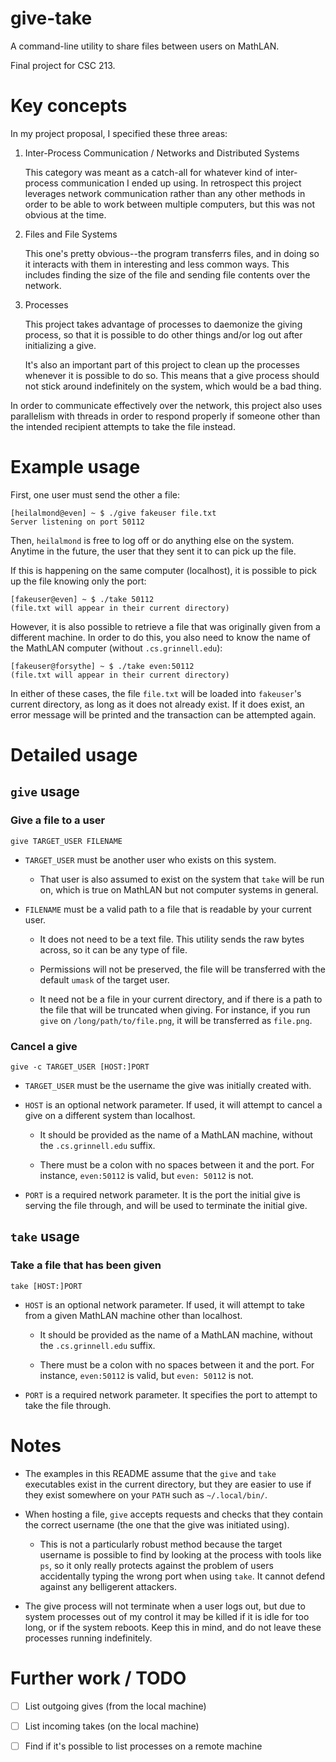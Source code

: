 # give-take

A command-line utility to share files between users on MathLAN.

Final project for CSC 213.

# Key concepts

In my project proposal, I specified these three areas:

1. Inter-Process Communication / Networks and Distributed Systems

	This category was meant as a catch-all for whatever kind of inter-process communication I ended up
	using. In retrospect this project leverages network communication rather than
	any other methods in order to be able to work between multiple computers, but
	this was not obvious at the time.

2. Files and File Systems

	This one's pretty obvious--the program transferrs files, and in doing so it
	interacts with them in interesting and less common ways. This includes finding
	the size of the file and sending file contents over the network.

3. Processes

	This project takes advantage of processes to daemonize the giving process, so
	that it is possible to do other things and/or log out after initializing a give.

	It's also an important part of this project to clean up the processes whenever
	it is possible to do so. This means that a give process should not stick
	around indefinitely on the system, which would be a bad thing.

In order to communicate effectively over the network, this project also uses
parallelism with threads in order to respond properly if someone other than the
intended recipient attempts to take the file instead.

# Example usage

First, one user must send the other a file:

```
[heilalmond@even] ~ $ ./give fakeuser file.txt
Server listening on port 50112
```

Then, `heilalmond` is free to log off or do anything else on the system. Anytime in
the future, the user that they sent it to can pick up the file.

If this is happening on the same computer (localhost), it is possible to pick up
the file knowing only the port:

```
[fakeuser@even] ~ $ ./take 50112
(file.txt will appear in their current directory)
```

However, it is also possible to retrieve a file that was originally given from a
different machine. In order to do this, you also need to know the name of the
MathLAN computer (without `.cs.grinnell.edu`):

```
[fakeuser@forsythe] ~ $ ./take even:50112
(file.txt will appear in their current directory)
```

In either of these cases, the file `file.txt` will be loaded into `fakeuser`'s
current directory, as long as it does not already exist. If it does exist, an
error message will be printed and the transaction can be attempted again.

# Detailed usage

## `give` usage

### Give a file to a user

```
give TARGET_USER FILENAME
```

- `TARGET_USER` must be another user who exists on this system.

  - That user is also assumed to exist on the system that `take` will be run on,
		which is true on MathLAN but not computer systems in general.

- `FILENAME` must be a valid path to a file that is readable by your current user.

  - It does not need to be a text file. This utility sends the raw bytes across,
		so it can be any type of file.

  - Permissions will not be preserved, the file will be transferred with the
		default `umask` of the target user.

  - It need not be a file in your current directory, and if there is a path to the
		file that will be truncated when giving. For instance, if you run `give` on
		`/long/path/to/file.png`, it will be transferred as `file.png`.

### Cancel a give

```
give -c TARGET_USER [HOST:]PORT
```

- `TARGET_USER` must be the username the give was initially created with.

- `HOST` is an optional network parameter. If used, it will attempt to cancel
a give on a different system than localhost.

  - It should be provided as the name of a MathLAN machine, without the
		`.cs.grinnell.edu` suffix.

  - There must be a colon with no spaces between it and the
		port. For instance, `even:50112` is valid, but `even: 50112` is not.

- `PORT` is a required network parameter. It is the port the initial give is
serving the file through, and will be used to terminate the initial give.

## `take` usage

### Take a file that has been given

```
take [HOST:]PORT
```

- `HOST` is an optional network parameter. If used, it will attempt to take from a
	given MathLAN machine other than localhost.

  - It should be provided as the name of a MathLAN machine, without the
	  `.cs.grinnell.edu` suffix.

  - There must be a colon with no spaces between it and the
  	port. For instance, `even:50112` is valid, but `even: 50112` is not.

- `PORT` is a required network parameter. It specifies the port to attempt to take
	the file through.

# Notes

- The examples in this README assume that the `give` and `take` executables exist
	in the current directory, but they are easier to use if they exist somewhere on
	your `PATH` such as `~/.local/bin/`.

- When hosting a file, `give` accepts requests and checks that they contain the
	correct username (the one that the give was initiated using).

  - This is not a particularly robust method because the target username is
		possible to find by looking at the process with tools like `ps`, so it only
		really protects against the problem of users accidentally typing the wrong
		port when using `take`. It cannot defend against any belligerent attackers.

- The give process will not terminate when a user logs out, but due to system
	processes out of my control it may be killed if it is idle for too long, or
	if the system reboots. Keep this in mind, and do not leave these processes
	running indefinitely.

# Further work / TODO

- [ ] List outgoing gives (from the local machine)

- [ ] List incoming takes (on the local machine)

- [ ] Find if it's possible to list processes on a remote machine
